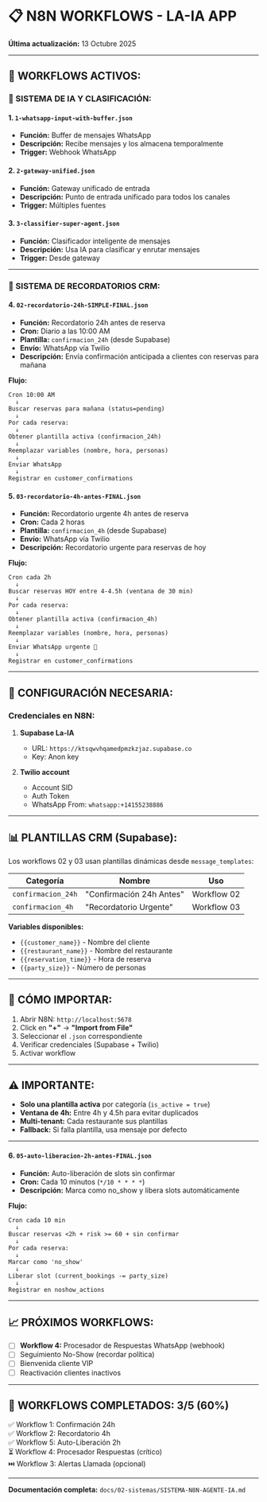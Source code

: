 # 📋 N8N WORKFLOWS - LA-IA APP

**Última actualización:** 13 Octubre 2025

---

## 📁 WORKFLOWS ACTIVOS:

### **🤖 SISTEMA DE IA Y CLASIFICACIÓN:**

#### **1. `1-whatsapp-input-with-buffer.json`**
- **Función:** Buffer de mensajes WhatsApp
- **Descripción:** Recibe mensajes y los almacena temporalmente
- **Trigger:** Webhook WhatsApp

#### **2. `2-gateway-unified.json`**
- **Función:** Gateway unificado de entrada
- **Descripción:** Punto de entrada unificado para todos los canales
- **Trigger:** Múltiples fuentes

#### **3. `3-classifier-super-agent.json`**
- **Función:** Clasificador inteligente de mensajes
- **Descripción:** Usa IA para clasificar y enrutar mensajes
- **Trigger:** Desde gateway

---

### **📱 SISTEMA DE RECORDATORIOS CRM:**

#### **4. `02-recordatorio-24h-SIMPLE-FINAL.json`**
- **Función:** Recordatorio 24h antes de reserva
- **Cron:** Diario a las 10:00 AM
- **Plantilla:** `confirmacion_24h` (desde Supabase)
- **Envío:** WhatsApp vía Twilio
- **Descripción:** Envía confirmación anticipada a clientes con reservas para mañana

**Flujo:**
```
Cron 10:00 AM
  ↓
Buscar reservas para mañana (status=pending)
  ↓
Por cada reserva:
  ↓
Obtener plantilla activa (confirmacion_24h)
  ↓
Reemplazar variables (nombre, hora, personas)
  ↓
Enviar WhatsApp
  ↓
Registrar en customer_confirmations
```

#### **5. `03-recordatorio-4h-antes-FINAL.json`**
- **Función:** Recordatorio urgente 4h antes de reserva
- **Cron:** Cada 2 horas
- **Plantilla:** `confirmacion_4h` (desde Supabase)
- **Envío:** WhatsApp vía Twilio
- **Descripción:** Recordatorio urgente para reservas de hoy

**Flujo:**
```
Cron cada 2h
  ↓
Buscar reservas HOY entre 4-4.5h (ventana de 30 min)
  ↓
Por cada reserva:
  ↓
Obtener plantilla activa (confirmacion_4h)
  ↓
Reemplazar variables (nombre, hora, personas)
  ↓
Enviar WhatsApp urgente 🚨
  ↓
Registrar en customer_confirmations
```

---

## 🔧 CONFIGURACIÓN NECESARIA:

### **Credenciales en N8N:**

1. **Supabase La-IA**
   - URL: `https://ktsqwvhqamedpmzkzjaz.supabase.co`
   - Key: Anon key

2. **Twilio account**
   - Account SID
   - Auth Token
   - WhatsApp From: `whatsapp:+14155238886`

---

## 📊 PLANTILLAS CRM (Supabase):

Los workflows 02 y 03 usan plantillas dinámicas desde `message_templates`:

| Categoría | Nombre | Uso |
|-----------|--------|-----|
| `confirmacion_24h` | "Confirmación 24h Antes" | Workflow 02 |
| `confirmacion_4h` | "Recordatorio Urgente" | Workflow 03 |

**Variables disponibles:**
- `{{customer_name}}` - Nombre del cliente
- `{{restaurant_name}}` - Nombre del restaurante
- `{{reservation_time}}` - Hora de reserva
- `{{party_size}}` - Número de personas

---

## 🚀 CÓMO IMPORTAR:

1. Abrir N8N: `http://localhost:5678`
2. Click en **"+"** → **"Import from File"**
3. Seleccionar el `.json` correspondiente
4. Verificar credenciales (Supabase + Twilio)
5. Activar workflow

---

## ⚠️ IMPORTANTE:

- **Solo una plantilla activa** por categoría (`is_active = true`)
- **Ventana de 4h:** Entre 4h y 4.5h para evitar duplicados
- **Multi-tenant:** Cada restaurante sus plantillas
- **Fallback:** Si falla plantilla, usa mensaje por defecto

---

#### **6. `05-auto-liberacion-2h-antes-FINAL.json`**
- **Función:** Auto-liberación de slots sin confirmar
- **Cron:** Cada 10 minutos (`*/10 * * * *`)
- **Descripción:** Marca como no_show y libera slots automáticamente

**Flujo:**
```
Cron cada 10 min
  ↓
Buscar reservas <2h + risk >= 60 + sin confirmar
  ↓
Por cada reserva:
  ↓
Marcar como 'no_show'
  ↓
Liberar slot (current_bookings -= party_size)
  ↓
Registrar en noshow_actions
```

---

## 📈 PRÓXIMOS WORKFLOWS:

- [ ] **Workflow 4:** Procesador de Respuestas WhatsApp (webhook)
- [ ] Seguimiento No-Show (recordar política)
- [ ] Bienvenida cliente VIP
- [ ] Reactivación clientes inactivos

---

## 🎯 WORKFLOWS COMPLETADOS: 3/5 (60%)

✅ Workflow 1: Confirmación 24h  
✅ Workflow 2: Recordatorio 4h  
✅ Workflow 5: Auto-Liberación 2h  
⏳ Workflow 4: Procesador Respuestas (crítico)  
⏭️ Workflow 3: Alertas Llamada (opcional)

---

**Documentación completa:** `docs/02-sistemas/SISTEMA-N8N-AGENTE-IA.md`

